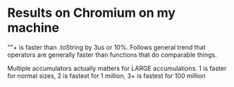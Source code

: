 # Results on Chromium on my machine

""+ is faster than .toString by 3us or 10%. Follows general trend that operators are generally faster than functions that do comparable things.

Multiple accumulators actually matters for LARGE accumulations. 1 is faster for normal sizes, 2 is fastest for 1 million, 3+ is fastest for 100 million


